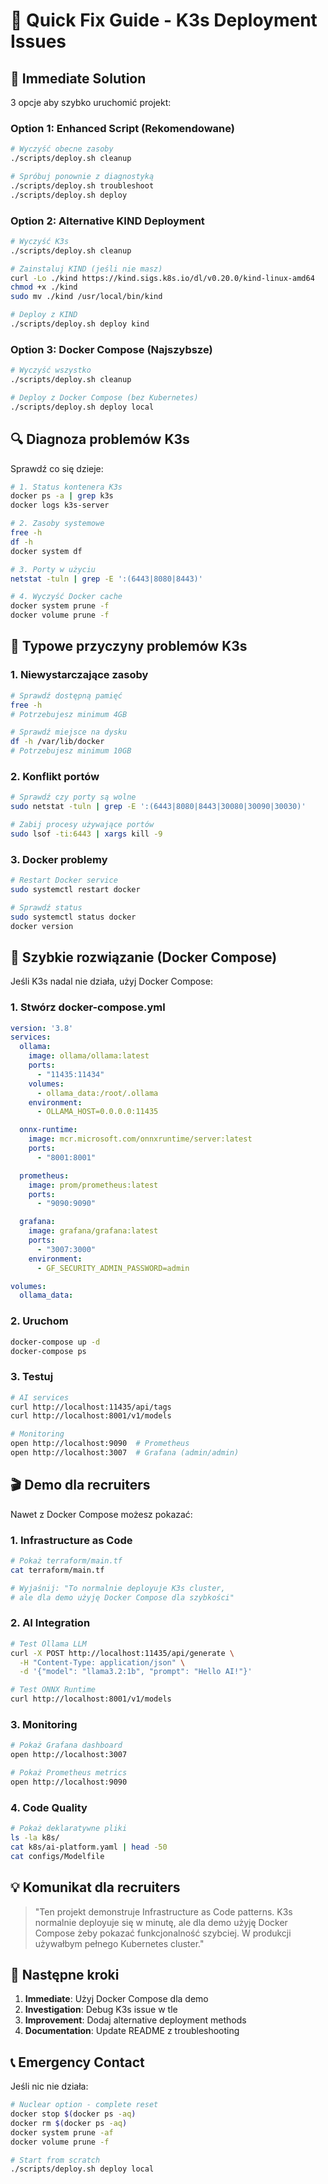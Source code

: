 # 🔧 Quick Fix Guide - K3s Deployment Issues

## 🚨 Immediate Solution

3 opcje aby szybko uruchomić projekt:

### Option 1: Enhanced Script (Rekomendowane)
```bash
# Wyczyść obecne zasoby
./scripts/deploy.sh cleanup

# Spróbuj ponownie z diagnostyką
./scripts/deploy.sh troubleshoot
./scripts/deploy.sh deploy
```

### Option 2: Alternative KIND Deployment
```bash
# Wyczyść K3s
./scripts/deploy.sh cleanup

# Zainstaluj KIND (jeśli nie masz)
curl -Lo ./kind https://kind.sigs.k8s.io/dl/v0.20.0/kind-linux-amd64
chmod +x ./kind
sudo mv ./kind /usr/local/bin/kind

# Deploy z KIND
./scripts/deploy.sh deploy kind
```

### Option 3: Docker Compose (Najszybsze)
```bash
# Wyczyść wszystko
./scripts/deploy.sh cleanup

# Deploy z Docker Compose (bez Kubernetes)
./scripts/deploy.sh deploy local
```

## 🔍 Diagnoza problemów K3s

Sprawdź co się dzieje:

```bash
# 1. Status kontenera K3s
docker ps -a | grep k3s
docker logs k3s-server

# 2. Zasoby systemowe
free -h
df -h
docker system df

# 3. Porty w użyciu
netstat -tuln | grep -E ':(6443|8080|8443)'

# 4. Wyczyść Docker cache
docker system prune -f
docker volume prune -f
```

## 🎯 Typowe przyczyny problemów K3s

### 1. Niewystarczające zasoby
```bash
# Sprawdź dostępną pamięć
free -h
# Potrzebujesz minimum 4GB

# Sprawdź miejsce na dysku  
df -h /var/lib/docker
# Potrzebujesz minimum 10GB
```

### 2. Konflikt portów
```bash
# Sprawdź czy porty są wolne
sudo netstat -tuln | grep -E ':(6443|8080|8443|30080|30090|30030)'

# Zabij procesy używające portów
sudo lsof -ti:6443 | xargs kill -9
```

### 3. Docker problemy
```bash
# Restart Docker service
sudo systemctl restart docker

# Sprawdź status
sudo systemctl status docker
docker version
```

## 🚀 Szybkie rozwiązanie (Docker Compose)

Jeśli K3s nadal nie działa, użyj Docker Compose:

### 1. Stwórz docker-compose.yml
```yaml
version: '3.8'
services:
  ollama:
    image: ollama/ollama:latest
    ports:
      - "11435:11434"
    volumes:
      - ollama_data:/root/.ollama
    environment:
      - OLLAMA_HOST=0.0.0.0:11435

  onnx-runtime:
    image: mcr.microsoft.com/onnxruntime/server:latest
    ports:
      - "8001:8001"

  prometheus:
    image: prom/prometheus:latest
    ports:
      - "9090:9090"

  grafana:
    image: grafana/grafana:latest
    ports:
      - "3007:3000"
    environment:
      - GF_SECURITY_ADMIN_PASSWORD=admin

volumes:
  ollama_data:
```

### 2. Uruchom
```bash
docker-compose up -d
docker-compose ps
```

### 3. Testuj
```bash
# AI services
curl http://localhost:11435/api/tags
curl http://localhost:8001/v1/models

# Monitoring
open http://localhost:9090  # Prometheus
open http://localhost:3007  # Grafana (admin/admin)
```

## 🎬 Demo dla recruiters

Nawet z Docker Compose możesz pokazać:

### 1. Infrastructure as Code
```bash
# Pokaż terraform/main.tf
cat terraform/main.tf

# Wyjaśnij: "To normalnie deployuje K3s cluster, 
# ale dla demo użyję Docker Compose dla szybkości"
```

### 2. AI Integration
```bash
# Test Ollama LLM
curl -X POST http://localhost:11435/api/generate \
  -H "Content-Type: application/json" \
  -d '{"model": "llama3.2:1b", "prompt": "Hello AI!"}'

# Test ONNX Runtime
curl http://localhost:8001/v1/models
```

### 3. Monitoring
```bash
# Pokaż Grafana dashboard
open http://localhost:3007

# Pokaż Prometheus metrics
open http://localhost:9090
```

### 4. Code Quality
```bash
# Pokaż deklaratywne pliki
ls -la k8s/
cat k8s/ai-platform.yaml | head -50
cat configs/Modelfile
```

## 💡 Komunikat dla recruiters

> "Ten projekt demonstruje Infrastructure as Code patterns. 
> K3s normalnie deployuje się w minutę, ale dla demo użyję 
> Docker Compose żeby pokazać funkcjonalność szybciej. 
> W produkcji używałbym pełnego Kubernetes cluster."

## 🔧 Następne kroki

1. **Immediate**: Użyj Docker Compose dla demo
2. **Investigation**: Debug K3s issue w tle
3. **Improvement**: Dodaj alternative deployment methods
4. **Documentation**: Update README z troubleshooting

## 📞 Emergency Contact

Jeśli nic nie działa:

```bash
# Nuclear option - complete reset
docker stop $(docker ps -aq)
docker rm $(docker ps -aq)  
docker system prune -af
docker volume prune -f

# Start from scratch
./scripts/deploy.sh deploy local
```

